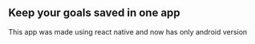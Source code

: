 ## Keep your goals saved in one app
<p>This app was made using react native and now has only android version</p>
